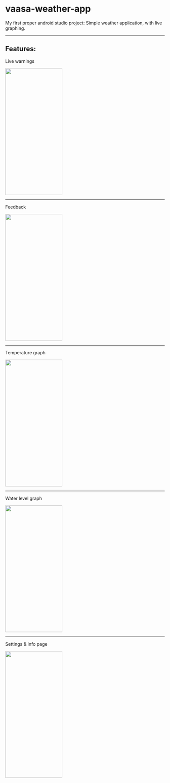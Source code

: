 # vaasa-weather-app
My first proper android studio project:
Simple weather application, with live graphing.

---

## Features:

Live warnings

<img src="https://camo.githubusercontent.com/9a653372bde0b0102b1873492d1659e9f8af3ed9d1388becff4a85a03bc78a39/68747470733a2f2f64726976652e676f6f676c652e636f6d2f75633f69643d3142506e49646e354d69514a2d304a47393549684437474b504c77764e724b6561" data-canonical-src="https://drive.google.com/uc?id=1BPnIdn5MiQJ-0JG95IhD7GKPLwvNrKea" width="180" height="400" />

---

Feedback

<img src="https://camo.githubusercontent.com/1e40df775dc8df41742dfdb4f688ee649b0dc67cb9c756d8b1ca3047a4e46cf2/68747470733a2f2f64726976652e676f6f676c652e636f6d2f75633f69643d3142574365662d7744694331746562674c6249374957355765784a4655645f5a4a" data-canonical-src="https://drive.google.com/uc?id=1BWCef-wDiC1tebgLbI7IW5WexJFUd_ZJ" width="180" height="400" />

---

Temperature graph

<img src="https://camo.githubusercontent.com/806e0187f6b87ede206ccedb1cc38b8d66c5e471f05556e6cbc749330ddb5a87/68747470733a2f2f64726976652e676f6f676c652e636f6d2f75633f69643d31425f49396164494b766d3465626d4a4f585354553872397a5a764b6549545438" data-canonical-src="https://drive.google.com/uc?id=1B_I9adIKvm4ebmJOXSTU8r9zZvKeITT8" width="180" height="400" />

---

Water level graph

<img src="https://camo.githubusercontent.com/2fec68090fb0c1f788dbb901f008a162943413cba903b3cf816b5d6576d47e0c/68747470733a2f2f64726976652e676f6f676c652e636f6d2f75633f69643d3142617054523478486b49673552464d4f716b61726d444c4a2d734c47546a4431" data-canonical-src="https://drive.google.com/uc?id=1BapTR4xHkIg5RFMOqkarmDLJ-sLGTjD1" width="180" height="400" />

---

Settings & info page

<img src="https://camo.githubusercontent.com/0b74576724df1c0c03bfdb30564e0e1c928998220e2caeba8434dda9dab8adee/68747470733a2f2f64726976652e676f6f676c652e636f6d2f75633f69643d31426a4465785849535637397a76477666756e6b4f7663734178727258537a734f" data-canonical-src="https://drive.google.com/uc?id=1BjDexXISV79zvGvfunkOvcsAxrrXSzsO" width="180" height="400" />
